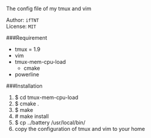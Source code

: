 The config file of my tmux and vim  

Author: `ifTNT`  
License: `MIT`

###Requirement
* tmux = 1.9
* vim
* tmux-mem-cpu-load
  * cmake
* powerline

###Installation
1. $ cd tmux-mem-cpu-load
2. $ cmake .
3. $ make
4. \# make install
5. $ cp ../battery /usr/local/bin/
6. copy the configuration of tmux and vim to your home